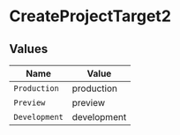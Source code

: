 # CreateProjectTarget2


## Values

| Name          | Value         |
| ------------- | ------------- |
| `Production`  | production    |
| `Preview`     | preview       |
| `Development` | development   |